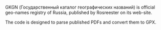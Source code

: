 GKGN (Государственный каталог географических названий) is official geo-names registry of Russia, published by Rosreester on its web-site.

The code is designed to parse published PDFs and convert them to GPX.